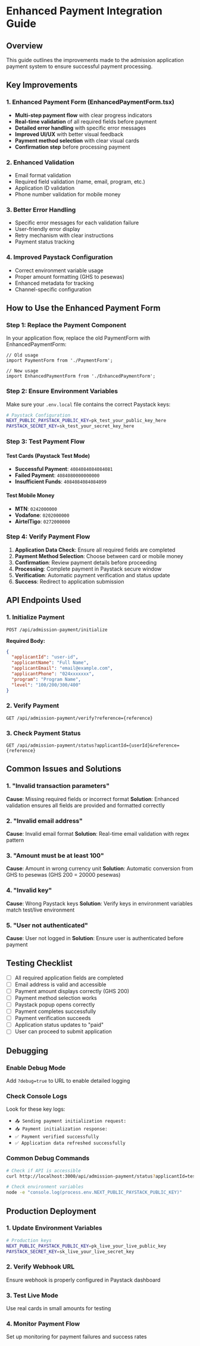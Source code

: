 # Enhanced Payment Integration Guide

## Overview
This guide outlines the improvements made to the admission application payment system to ensure successful payment processing.

## Key Improvements

### 1. Enhanced Payment Form (EnhancedPaymentForm.tsx)
- **Multi-step payment flow** with clear progress indicators
- **Real-time validation** of all required fields before payment
- **Detailed error handling** with specific error messages
- **Improved UI/UX** with better visual feedback
- **Payment method selection** with clear visual cards
- **Confirmation step** before processing payment

### 2. Enhanced Validation
- Email format validation
- Required field validation (name, email, program, etc.)
- Application ID validation
- Phone number validation for mobile money

### 3. Better Error Handling
- Specific error messages for each validation failure
- User-friendly error display
- Retry mechanism with clear instructions
- Payment status tracking

### 4. Improved Paystack Configuration
- Correct environment variable usage
- Proper amount formatting (GHS to pesewas)
- Enhanced metadata for tracking
- Channel-specific configuration

## How to Use the Enhanced Payment Form

### Step 1: Replace the Payment Component
In your application flow, replace the old PaymentForm with EnhancedPaymentForm:

```tsx
// Old usage
import PaymentForm from './PaymentForm';

// New usage
import EnhancedPaymentForm from './EnhancedPaymentForm';
```

### Step 2: Ensure Environment Variables
Make sure your `.env.local` file contains the correct Paystack keys:

```bash
# Paystack Configuration
NEXT_PUBLIC_PAYSTACK_PUBLIC_KEY=pk_test_your_public_key_here
PAYSTACK_SECRET_KEY=sk_test_your_secret_key_here
```

### Step 3: Test Payment Flow

#### Test Cards (Paystack Test Mode)
- **Successful Payment**: `4084084084084081`
- **Failed Payment**: `4084080000000000`
- **Insufficient Funds**: `4084084084084099`

#### Test Mobile Money
- **MTN**: `0242000000`
- **Vodafone**: `0202000000`
- **AirtelTigo**: `0272000000`

### Step 4: Verify Payment Flow

1. **Application Data Check**: Ensure all required fields are completed
2. **Payment Method Selection**: Choose between card or mobile money
3. **Confirmation**: Review payment details before proceeding
4. **Processing**: Complete payment in Paystack secure window
5. **Verification**: Automatic payment verification and status update
6. **Success**: Redirect to application submission

## API Endpoints Used

### 1. Initialize Payment
```
POST /api/admission-payment/initialize
```

**Required Body:**
```json
{
  "applicantId": "user-id",
  "applicantName": "Full Name",
  "applicantEmail": "email@example.com",
  "applicantPhone": "024xxxxxxx",
  "program": "Program Name",
  "level": "100/200/300/400"
}
```

### 2. Verify Payment
```
GET /api/admission-payment/verify?reference={reference}
```

### 3. Check Payment Status
```
GET /api/admission-payment/status?applicantId={userId}&reference={reference}
```

## Common Issues and Solutions

### 1. "Invalid transaction parameters"
**Cause**: Missing required fields or incorrect format
**Solution**: Enhanced validation ensures all fields are provided and formatted correctly

### 2. "Invalid email address"
**Cause**: Invalid email format
**Solution**: Real-time email validation with regex pattern

### 3. "Amount must be at least 100"
**Cause**: Amount in wrong currency unit
**Solution**: Automatic conversion from GHS to pesewas (GHS 200 = 20000 pesewas)

### 4. "Invalid key"
**Cause**: Wrong Paystack keys
**Solution**: Verify keys in environment variables match test/live environment

### 5. "User not authenticated"
**Cause**: User not logged in
**Solution**: Ensure user is authenticated before payment

## Testing Checklist

- [ ] All required application fields are completed
- [ ] Email address is valid and accessible
- [ ] Payment amount displays correctly (GHS 200)
- [ ] Payment method selection works
- [ ] Paystack popup opens correctly
- [ ] Payment completes successfully
- [ ] Payment verification succeeds
- [ ] Application status updates to "paid"
- [ ] User can proceed to submit application

## Debugging

### Enable Debug Mode
Add `?debug=true` to URL to enable detailed logging

### Check Console Logs
Look for these key logs:
- `📤 Sending payment initialization request:`
- `📥 Payment initialization response:`
- `✅ Payment verified successfully`
- `✅ Application data refreshed successfully`

### Common Debug Commands
```bash
# Check if API is accessible
curl http://localhost:3000/api/admission-payment/status?applicantId=test

# Check environment variables
node -e "console.log(process.env.NEXT_PUBLIC_PAYSTACK_PUBLIC_KEY)"
```

## Production Deployment

### 1. Update Environment Variables
```bash
# Production keys
NEXT_PUBLIC_PAYSTACK_PUBLIC_KEY=pk_live_your_live_public_key
PAYSTACK_SECRET_KEY=sk_live_your_live_secret_key
```

### 2. Verify Webhook URL
Ensure webhook is properly configured in Paystack dashboard

### 3. Test Live Mode
Use real cards in small amounts for testing

### 4. Monitor Payment Flow
Set up monitoring for payment failures and success rates